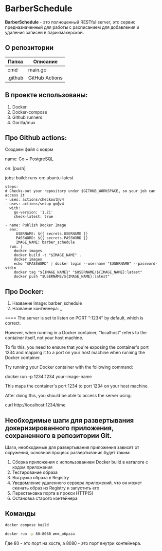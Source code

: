 # BarberSchedule

**BarberSchedule** - это полноценный RESTful server, это сервис предназначенный для работы с расписанием для добавления и удаления записей в парикмахерской.

## О репозитории

| Папка      | Описание                       |
|------------|--------------------------------|
| cmd        | main.go              | Go      |
| .github    | GitHub Actions       | yaml    |


## В проекте использованы:
1. Docker
2. Docker-compose
3. Github runners
4. Gorilla/mux




## Про Github actions:

Создаем файл с кодом

name: Go + PostgreSQL

on: [push]

jobs:
  build:
    runs-on: ubuntu-latest

    steps:
    # Checks-out your repository under $GITHUB_WORKSPACE, so your job can access it
    - uses: actions/checkout@v4
    - uses: actions/setup-go@v4
      with:
        go-version: '1.21'
        check-latest: true

    - name: Publish Docker Image
      env:
         USERNAME: ${{ secrets.USERNAME }}
         PASSWORD: ${{ secrets.PASSWORD }}
         IMAGE_NAME: barber_schedule
      run: |
        docker images
        docker build -t "$IMAGE_NAME" .
        docker images
        echo "$PASSWORD" | docker login --username "$USERNAME" --password-stdin
        docker tag "${IMAGE_NAME}" "$USERNAME/${IMAGE_NAME}:latest"
        docker push "$USERNAME/${IMAGE_NAME}:latest"







## Про Docker:
1) Название Image: barber_schedule
2) Название контейнера: _

====
The server is set to listen on PORT ":1234" by default, which is correct.

However, when running in a Docker container, "localhost" refers to the container itself, not your host machine.

To fix this, you need to ensure that you're exposing the container's port 1234 and mapping it to a port on your host machine when running the Docker container.

Try running your Docker container with the following command:

docker run -p 1234:1234 your-image-name



This maps the container's port 1234 to port 1234 on your host machine.

After doing this, you should be able to access the server using:

curl http://localhost:1234/time



## Необходимые шаги для развертывания докеризированного приложения, сохраненного в репозитории Git.
Шаги, необходимые для развертывания приложения зависят от окружения, основной процесс развертывания будет таким:
1. Сборка приложения с использованием Docker build в каталоге с кодом приложения
2. Тестирование образа
3. Выгрузка образа в Registry
4. Уведомление удаленного сервера приложений, что он может скачать образ из Registry и запустить его
5. Перестановка порта в прокси HTTP(S)
6. Остановка старого контейнера


## Команды

```bash
docker compose build
```

```bash
docker run -p 80:8080 имя_образа
```
Где 80 - это порт на хосте, а 8080 - это порт внутри контейнера.